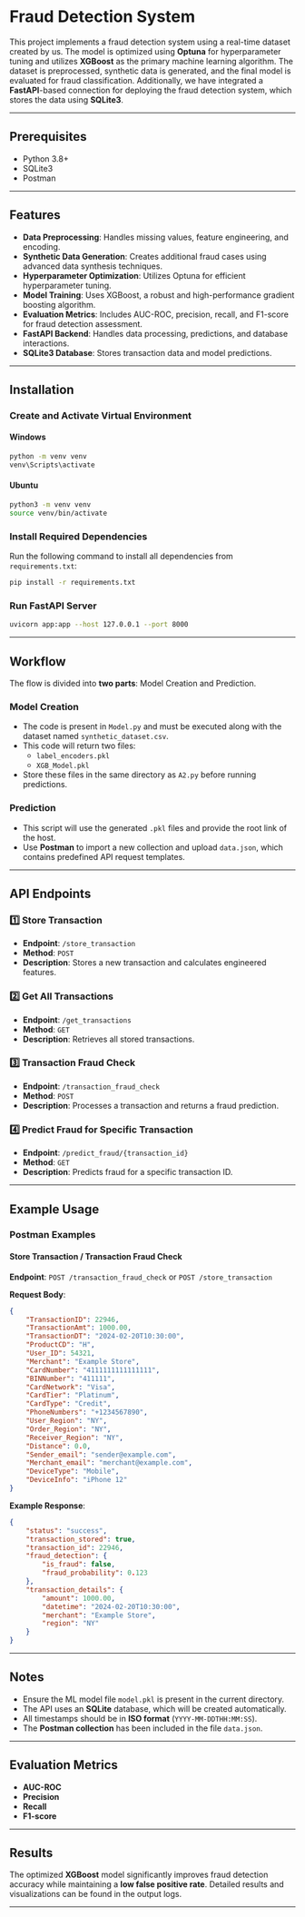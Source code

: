 # Fraud Detection System

This project implements a fraud detection system using a real-time dataset created by us. The model is optimized using **Optuna** for hyperparameter tuning and utilizes **XGBoost** as the primary machine learning algorithm. The dataset is preprocessed, synthetic data is generated, and the final model is evaluated for fraud classification. Additionally, we have integrated a **FastAPI**-based connection for deploying the fraud detection system, which stores the data using **SQLite3**.

---

## Prerequisites

- Python 3.8+
- SQLite3
- Postman

---

## Features

- **Data Preprocessing**: Handles missing values, feature engineering, and encoding. 
- **Synthetic Data Generation**: Creates additional fraud cases using advanced data synthesis techniques. 
- **Hyperparameter Optimization**: Utilizes Optuna for efficient hyperparameter tuning. 
- **Model Training**: Uses XGBoost, a robust and high-performance gradient boosting algorithm. 
- **Evaluation Metrics**: Includes AUC-ROC, precision, recall, and F1-score for fraud detection assessment. 
- **FastAPI Backend**: Handles data processing, predictions, and database interactions.
- **SQLite3 Database**: Stores transaction data and model predictions.

---

## Installation

### Create and Activate Virtual Environment

#### Windows

```sh
python -m venv venv
venv\Scripts\activate
```

#### Ubuntu

```sh
python3 -m venv venv
source venv/bin/activate
```

### Install Required Dependencies

Run the following command to install all dependencies from `requirements.txt`:

```sh
pip install -r requirements.txt
```

### Run FastAPI Server

```sh
uvicorn app:app --host 127.0.0.1 --port 8000
```

---

## Workflow

The flow is divided into **two parts**: Model Creation and Prediction. 

### Model Creation

- The code is present in `Model.py` and must be executed along with the dataset named `synthetic_dataset.csv`. 
- This code will return two files:
  - `label_encoders.pkl`
  - `XGB_Model.pkl`
- Store these files in the same directory as `A2.py` before running predictions.

### Prediction

- This script will use the generated `.pkl` files and provide the root link of the host.
- Use **Postman** to import a new collection and upload `data.json`, which contains predefined API request templates.

---

## API Endpoints

### 1️⃣ Store Transaction

- **Endpoint**: `/store_transaction`
- **Method**: `POST`
- **Description**: Stores a new transaction and calculates engineered features.

### 2️⃣ Get All Transactions

- **Endpoint**: `/get_transactions`
- **Method**: `GET`
- **Description**: Retrieves all stored transactions.

### 3️⃣ Transaction Fraud Check

- **Endpoint**: `/transaction_fraud_check`
- **Method**: `POST`
- **Description**: Processes a transaction and returns a fraud prediction.

### 4️⃣ Predict Fraud for Specific Transaction

- **Endpoint**: `/predict_fraud/{transaction_id}`
- **Method**: `GET`
- **Description**: Predicts fraud for a specific transaction ID.

---

## Example Usage

### Postman Examples

#### **Store Transaction / Transaction Fraud Check**

**Endpoint**: `POST /transaction_fraud_check` or `POST /store_transaction`

**Request Body**:

```json
{
    "TransactionID": 22946,
    "TransactionAmt": 1000.00,
    "TransactionDT": "2024-02-20T10:30:00",
    "ProductCD": "H",
    "User_ID": 54321,
    "Merchant": "Example Store",
    "CardNumber": "4111111111111111",
    "BINNumber": "411111",
    "CardNetwork": "Visa",
    "CardTier": "Platinum",
    "CardType": "Credit",
    "PhoneNumbers": "+1234567890",
    "User_Region": "NY",
    "Order_Region": "NY",
    "Receiver_Region": "NY",
    "Distance": 0.0,
    "Sender_email": "sender@example.com",
    "Merchant_email": "merchant@example.com",
    "DeviceType": "Mobile",
    "DeviceInfo": "iPhone 12"
}
```

**Example Response**:

```json
{
    "status": "success",
    "transaction_stored": true,
    "transaction_id": 22946,
    "fraud_detection": {
        "is_fraud": false,
        "fraud_probability": 0.123
    },
    "transaction_details": {
        "amount": 1000.00,
        "datetime": "2024-02-20T10:30:00",
        "merchant": "Example Store",
        "region": "NY"
    }
}
```

---

## Notes

- Ensure the ML model file `model.pkl` is present in the current directory.
- The API uses an **SQLite** database, which will be created automatically.
- All timestamps should be in **ISO format** (`YYYY-MM-DDTHH:MM:SS`).
- The **Postman collection** has been included in the file `data.json`.

---

## Evaluation Metrics

- **AUC-ROC** 
- **Precision** 
- **Recall** 
- **F1-score** 

---

## Results

The optimized **XGBoost** model significantly improves fraud detection accuracy while maintaining a **low false positive rate**. Detailed results and visualizations can be found in the output logs.

---
